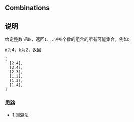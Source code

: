 ## Combinations

## 说明
给定整数`n`和`k`，返回`1...n`中`k`个数的组合的所有可能集合，例如:

`n`为4，`k`为2，返回 

```
[
  [2,4],
  [3,4],
  [2,3],
  [1,2],
  [1,3],
  [1,4],
]
```

### 思路

* 1.回溯法